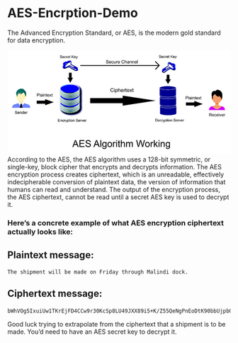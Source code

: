 # AES-Encrption-Demo
The Advanced Encryption Standard, or AES, is the modern gold standard for data encryption.

<img src="https://github.com/Jimaloo/AES-Encryption-Demo/blob/master/images/aes-image.jpg" width="670"/>
According to the AES, the AES algorithm uses a 128-bit symmetric, or single-key, block cipher that encrypts and decrypts information. The AES encryption process creates ciphertext, which is an unreadable, effectively indecipherable conversion of plaintext data, the version of information that humans can read and understand. The output of the encryption process, the AES ciphertext, cannot be read until a secret AES key is used to decrypt it.

### Here’s a concrete example of what AES encryption ciphertext actually looks like:

## Plaintext message: 
    The shipment will be made on Friday through Malindi dock.

## Ciphertext message:
    bWhVOg5IxuiUw1TKrEjFD4CCw9r30KcSp8LU49JXX89i5+K/Z55QeNgPnEoDtK90bbUjpbQZ/yaQGOdXlbZS9/Ntd/mfxnK6GAhyKmtHUUk=

Good luck trying to extrapolate from the ciphertext that a shipment is to be made. You’d need to have an AES secret key to decrypt it.
